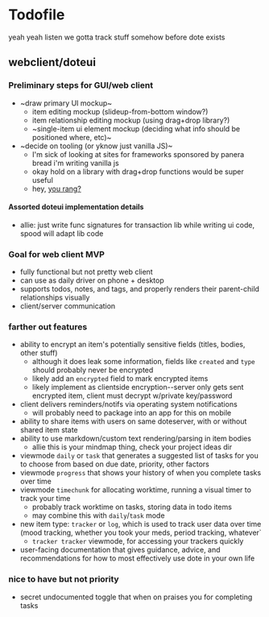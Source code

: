 # Todofile

yeah yeah listen we gotta track stuff somehow before dote exists

## webclient/doteui

### Preliminary steps for GUI/web client

- ~draw primary UI mockup~
    - item editing mockup (slideup-from-bottom window?)
    - item relationship editing mockup (using drag+drop library?)
    - ~single-item ui element mockup (deciding what info should be positioned where, etc)~
- ~decide on tooling (or yknow just vanilla JS)~
    - I'm sick of looking at sites for frameworks sponsored by panera bread i'm writing vanilla js
    - okay hold on a library with drag+drop functions would be super useful
    - hey, [you rang?](https://interactjs.io/)

#### Assorted doteui implementation details

- allie: just write func signatures for transaction lib while writing ui code, spood will adapt lib code

### Goal for web client MVP

- fully functional but not pretty web client
- can use as daily driver on phone + desktop
- supports todos, notes, and tags, and properly renders their parent-child relationships visually
- client/server communication

### farther out features

- ability to encrypt an item's potentially sensitive fields (titles, bodies, other stuff)
    - although it does leak some information, fields like `created` and `type` should probably never be encrypted
    - likely add an `encrypted` field to mark encrypted items
    - likely implement as clientside encryption--server only gets sent encrypted item, client must decrypt w/private key/password
- client delivers reminders/notifs via operating system notifications
    - will probably need to package into an app for this on mobile
- ability to share items with users on same doteserver, with or without shared item state
- ability to use markdown/custom text rendering/parsing in item bodies
    - allie this is your mindmap thing, check your project ideas dir
- viewmode `daily` or `task` that generates a suggested list of tasks for you to choose from based on due date, priority, other factors
- viewmode `progress` that shows your history of when you complete tasks over time
- viewmode `timechunk` for allocating worktime, running a visual timer to track your time
    - probably track worktime on tasks, storing data in todo items
    - may combine this with `daily`/`task` mode
- new item type: `tracker` or `log`, which is used to track user data over time (mood tracking, whether you took your meds, period tracking, whatever`
    - `tracker tracker` viewmode, for accessing your trackers quickly
- user-facing documentation that gives guidance, advice, and recommendations for how to most effectively use dote in your own life

### nice to have but not priority

- secret undocumented toggle that when on praises you for completing tasks
